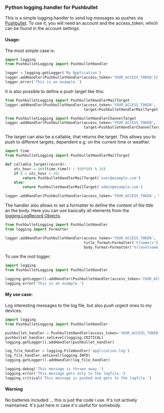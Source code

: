 ### Python logging.handler for Pushbullet

This is a simple logging.handler to send log messages as pushes via [Pushbullet](https://www.pushbullet.com/). To use it, you will need an account and the access_token, which can be found in the account settings.

#### Usage:

The most simple case is:

```python
import logging
from PushbulletLogging import PushbulletHandler

logger = logging.getLogger('My Application')
logger.addHandler(PushbulletHandler(access_token='YOUR_ACCESS_TOKEN'))
logger.error('This is an example.')
```

It is also possible to define a push target like this:

```python
from PushbulletLogging import PushbulletHandlerMailTarget
logger.addHandler(PushbulletHandler(access_token='YOUR_ACCESS_TOKEN',
                                    target=PushbulletHandlerMailTarget('user@example.com')))
```

```python
from PushbulletLogging import PushbulletHandlerChannelTarget
logger.addHandler(PushbulletHandler(access_token='YOUR_ACCESS_TOKEN',
                                    target=PushbulletHandlerChannelTarget('channeltag')))
```

The target can also be a callable, that returns the target. This allows you to push to different targets, dependent e.g. on the current time or weather.

```python
import time
from PushbulletLogging import PushbulletHandlerMailTarget

def callable_target(record):
    utc_hour = int(time.time() / (60*60) % 24)
    if 8 < utc_hour < 20:
        return PushbulletHandlerMailTarget('user@example.com')
    else:
        return PushbulletHandlerMailTarget('admin@example.com')

logger.addHandler(PushbulletHandler(access_token='YOUR_ACCESS_TOKEN', target=callable_target))
```

The handler also allows to set a formatter to define the content of the title an the body. Here you can use basically all elements from the [logging.LogRecord Objects](https://docs.python.org/3/library/logging.html#logrecord-objects).

```python
from PushbulletLogging import PushbulletHandler
from logging import Formatter

logger.addHandler(PushbulletHandler(access_token='YOUR_ACCESS_TOKEN',
                                    title_format=Formatter('%(name)s'),
                                    body_format=Formatter('%(levelname)s %(msg)s')))
```

To use the root logger:

```python
import logging
from PushbulletLogging import PushbulletHandler

logging.getLogger().addHandler(PushbulletHandler(access_token='YOUR_ACCESS_TOKEN'))
logging.error('This is an example.')
```

#### My use case: 

Log interesting messages to the log file, but also push urgent ones to my devices.

```python
import logging
from PushbulletLogging import PushbulletHandler

pushbullet_handler = PushbulletHandler(access_token='YOUR_ACCESS_TOKEN')
pushbullet_handler.setLevel(logging.CRITICAL)
logging.getLogger().addHandler(pushbullet_handler)

log_file_handler = logging.FileHandler('application.log')
log_file_handler.setLevel(logging.INFO)
logging.getLogger().addHandler(log_file_handler)

logging.debug('This message is thrown away.')
logging.error('This message gets only to the logfile.')
logging.critical('This message is pushed and gets to the logfile.')
```


#### Warning

No batteries included ... this is just the code i use. It's not actively maintained. It's just here in case it's useful for somebody.
